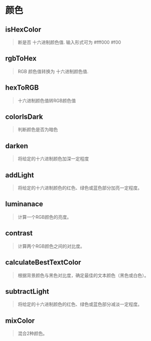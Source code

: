 # 颜色
## isHexColor
> 断是否 十六进制颜色值. 输入形式可为 #fff000 #f00
 

## rgbToHex
> RGB 颜色值转换为 十六进制颜色值.


## hexToRGB
> 十六进制颜色值转RGB颜色值


## colorIsDark
> 判断颜色是否为暗色


## darken
> 将给定的十六进制颜色加深一定程度


## addLight
> 将给定的十六进制颜色的红色、绿色或蓝色部分加亮一定程度。


## luminanace
> 计算一个RGB颜色的亮度。

## contrast
> 计算两个RGB颜色之间的对比度。

## calculateBestTextColor
> 根据背景颜色与黑色对比度，确定最佳的文本颜色（黑色或白色）。

## subtractLight
> 将给定的十六进制颜色的红色、绿色或蓝色部分减淡一定程度。

## mixColor
> 混合2种颜色。
